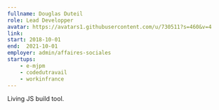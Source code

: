 ```yaml
---
fullname: Douglas Duteil
role: Lead Developper 
avatar: https://avatars1.githubusercontent.com/u/730511?s=460&v=4
link:
start: 2018-10-01
end:  2021-10-01
employer: admin/affaires-sociales
startups:
    - e-mjpm
    - codedutravail
    - workinfrance
---
```


Living JS build tool.

